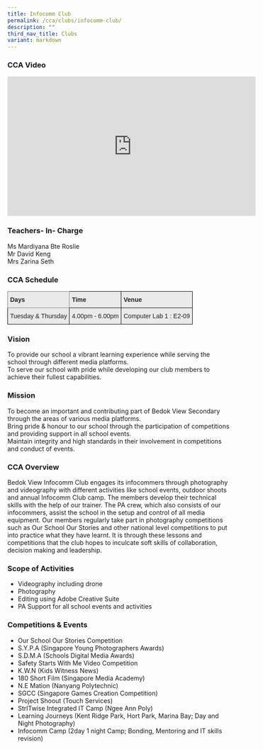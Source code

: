 ```yaml
---
title: Infocomm Club
permalink: /cca/clubs/infocomm-club/
description: ""
third_nav_title: Clubs
variant: markdown
---
```

### CCA Video

<div class="bp-youtube">

<iframe width="560" height="315" src="https://www.youtube.com/embed/lAYCDoIidOc" title="YouTube video player" frameborder="0" allow="accelerometer; autoplay; clipboard-write; encrypted-media; gyroscope; picture-in-picture" allowfullscreen=""></iframe>

</div>

### Teachers- In- Charge

Ms Mardiyana Bte Roslie <br>
Mr David Keng <br>
Mrs Zarina Seth


### CCA Schedule

<style type="text/css">
.tg  {border-collapse:collapse;border-spacing:0;}
.tg td{border-color:black;border-style:solid;border-width:1px;font-family:Arial, sans-serif;font-size:14px;
  overflow:hidden;padding:10px 5px;word-break:normal;}
.tg th{border-color:black;border-style:solid;border-width:1px;font-family:Arial, sans-serif;font-size:14px;
  font-weight:normal;overflow:hidden;padding:10px 5px;word-break:normal;}
.tg .tg-y7qa{background-color:#EAEAEA;color:#222;text-align:left;vertical-align:top}
.tg .tg-z5wu{background-color:#EAEAEA;border-color:inherit;color:#222;font-weight:bold;text-align:left;vertical-align:top}
.tg .tg-rj1p{background-color:#EAEAEA;color:#222;font-weight:bold;text-align:left;vertical-align:top}
</style>
<table class="tg">
<thead>
  <tr>
    <th class="tg-z5wu">Days</th>
    <th class="tg-rj1p">Time</th>
    <th class="tg-rj1p">Venue</th>
  </tr>
</thead>
<tbody>
  <tr>
    <td class="tg-y7qa">Tuesday &amp; Thursday</td>
    <td class="tg-y7qa">4.00pm - 6.00pm</td>
    <td class="tg-y7qa">Computer Lab 1 : E2-09</td>
  </tr>
</tbody>
</table>

### Vision

To provide our school a vibrant learning experience while serving the school through different media platforms. <br>
To serve our school with pride while developing our club members to achieve their fullest capabilities.

### Mission

To become an important and contributing part of Bedok View Secondary through the areas of various media platforms.  
Bring pride &amp; honour to our school through the participation of competitions and providing support in all school events.  
Maintain integrity and high standards in their involvement in competitions and conduct of events.


### CCA Overview

Bedok View Infocomm Club engages its infocommers through photography and videography with different activities like school events, outdoor shoots and annual Infocomm Club camp. The members develop their technical skills with the help of our trainer. The PA crew, which also consists of our infocommers, assist the school in the setup and control of all media equipment. Our members regularly take part in photography competitions such as Our School Our Stories and other national level competitions to put into practice what they have learnt. It is through these lessons and competitions that the club hopes to inculcate soft skills of collaboration, decision making and leadership.


### Scope of Activities

*   Videography including drone
*   Photography
*   Editing using Adobe Creative Suite
*   PA Support for all school events and activities

### Competitions &amp; Events

*   Our School Our Stories Competition
*   S.Y.P.A (Singapore Young Photographers Awards)&nbsp;
*   S.D.M.A (Schools Digital Media Awards)&nbsp;
*   Safety Starts With Me Video Competition
*   K.W.N (Kids Witness News)&nbsp;
*   180 Short Film (Singapore Media Academy)&nbsp;
*   N.E Mation (Nanyang Polytechnic)&nbsp;
*   SGCC (Singapore Games Creation Competition)&nbsp;
*   Project Shoout (Touch Services)&nbsp;
*   StrlTwise Integrated IT Camp (Ngee Ann Poly)&nbsp;&nbsp;
*   Learning Journeys (Kent Ridge Park, Hort Park, Marina Bay; Day and Night Photography)&nbsp;
*   Infocomm Camp (2day 1 night Camp; Bonding, Mentoring and IT skills revision)